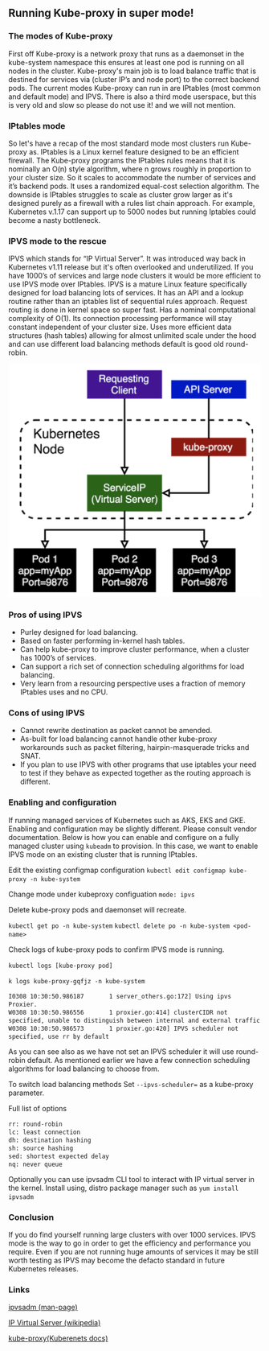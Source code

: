 ## Running Kube-proxy in super mode!

### The modes of Kube-proxy
First off Kube-proxy is a network proxy that runs as a daemonset in the kube-system namespace this ensures at least one pod is running on all nodes in the cluster.
Kube-proxy's main job is to load balance traffic that is destined for services via (cluster IP’s and node port) to the correct backend pods. The current modes Kube-proxy can run in are IPtables (most common and default mode) and IPVS. There is also a third mode userspace, but this is very old and slow so please do not use it! and we will not mention.

### IPtables mode
So let's have a recap of the most standard mode most clusters run Kube-proxy as.
IPtables is a Linux kernel feature designed to be an efficient firewall. The Kube-proxy programs the IPtables rules means that it is nominally an O(n) style algorithm, where n grows roughly in proportion to your cluster size. So it scales to accommodate the number of services and it’s backend pods. It uses a randomized equal-cost selection algorithm. The downside is IPtables struggles to scale as cluster grow larger as it's designed purely as a firewall with a rules list chain approach. For example, Kubernetes v.1.17 can support up to 5000 nodes but running Iptables could become a nasty bottleneck.

### IPVS mode to the rescue
IPVS which stands for “IP Virtual Server”. It was introduced way back in Kubernetes v1.11 release but it's often overlooked and underutilized.
If you have 1000’s of services and large node clusters it would be more efficient to use IPVS mode over IPtables. IPVS is a mature Linux feature specifically designed for load balancing lots of services. It has an API and a lookup routine rather than an iptables list of sequential rules approach. Request routing is done in kernel space so super fast.
Has a nominal computational complexity of O(1). Its connection processing performance will stay constant independent of your cluster size. Uses more efficient data structures (hash tables) allowing for almost unlimited scale under the hood and can use different load balancing methods default is good old round-robin.

![image of kube-ipvs-mode](/images/ipvs-mode/kube-in-ipvs.png)

### Pros of using IPVS 
- Purley designed for load balancing.
- Based on faster performing in-kernel hash tables.
- Can help kube-proxy to improve cluster performance, when a cluster has 1000’s of services.
- Can support a rich set of connection scheduling algorithms for load balancing.
- Very learn from a resourcing perspective uses a fraction of memory IPtables uses and no CPU.

### Cons of using IPVS 
- Cannot rewrite destination as packet cannot be amended.
- As-built for load balancing cannot handle other kube-proxy workarounds such as packet filtering, hairpin-masquerade tricks and SNAT.
- If you plan to use IPVS with other programs that use iptables your need to test if they behave as expected together as the routing approach is different.

### Enabling and configuration

If running managed services of Kubernetes such as AKS, EKS and GKE. Enabling and configuration may be slightly different. Please consult vendor documentation.
Below is how you can enable and configure on a fully managed cluster using `kubeadm` to provision. In this case, we want to enable IPVS mode on an existing cluster that is running IPtables.

Edit the existing configmap configuration
```kubectl edit configmap kube-proxy -n kube-system```

Change mode under kubeproxy configuation
```mode: ipvs```

Delete kube-proxy pods and daemonset will recreate.

```kubectl get po -n kube-system```
```kubectl delete po -n kube-system <pod-name>```

Check logs of kube-proxy pods to confirm IPVS mode is running.

```kubectl logs [kube-proxy pod]```

```k logs kube-proxy-gqfjz -n kube-system```
```I0308 10:30:50.986140       1 node.go:135] Successfully retrieved node IP: 10.0.2.15
I0308 10:30:50.986187       1 server_others.go:172] Using ipvs Proxier.
W0308 10:30:50.986556       1 proxier.go:414] clusterCIDR not specified, unable to distinguish between internal and external traffic
W0308 10:30:50.986573       1 proxier.go:420] IPVS scheduler not specified, use rr by default
```

As you can see also as we have not set an IPVS scheduler it will use round-robin default.
As mentioned earlier we have a few connection scheduling algorithms for load balancing to choose from.

To switch load balancing methods 
Set  ```--ipvs-scheduler=``` as a kube-proxy parameter.

Full list of options
```
rr: round-robin
lc: least connection
dh: destination hashing
sh: source hashing
sed: shortest expected delay
nq: never queue
```

Optionally you can use ipvsadm CLI tool to interact with IP virtual server in the kernel. Install using, distro package manager such as ```yum install ipvsadm```

### Conclusion 

If you do find yourself running large clusters with over 1000 services. IPVS mode is the way to go in order to get the efficiency and performance you require. Even if you are not running huge amounts of services it may be still worth testing as IPVS may become the defacto standard in future Kubernetes releases.

### Links 
[ipvsadm (man-page)](https://linux.die.net/man/8/ipvsadm)

[IP Virtual Server (wikipedia)](https://en.wikipedia.org/wiki/IP_Virtual_Server)

[kube-proxy(Kuberenets docs)](https://kubernetes.io/docs/reference/command-line-tools-reference/kube-proxy/)



